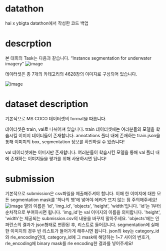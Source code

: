 # datathon
hai x ybigta datathon에서 작성한 코드 백업

# descrption
본 대회의 Task는 다음과 같습니다.
“Instance segmentation for underwater imagery”
![image](https://github.com/chaehoon1/datathon/assets/168724562/a2be8e5a-44b8-492e-bdfc-f7094d0cbf30)

데이터셋은 총 7개의 카테고리의 4628장의 이미지로 구성되어 있습니다.

![image](https://github.com/chaehoon1/datathon/assets/168724562/55424f21-a1a0-4ab5-8757-66367465b071)

# dataset description
기본적으로 MS COCO 데이터셋의 format을 따릅니다.

데이터셋은 train, val로 나뉘어져 있습니다.
train 데이터셋에는 여러분들의 모델을 학습시킬 이미지 데이터들이 존재합니다.
annotations 폴더 내에 존재하는 train.json을 통해 이미지의 box, segmentation 정보를 확인하실 수 있습니다!

val 데이터셋에는 이미지만 존재합니다. 여러분들이 학습시킨 모델을 통해 val 폴더 내에 존재하는 이미지들을 평가를 위해 사용하시면 됩니다!

# submission
기본적으로 submission은 csv파일을 제출해주셔야 합니다.
이때 한 이미지에 대한 모든 segmentation mask를 '하나의 행'에 넣어야 에러가 뜨지 않는 점 주의해주세요!
![image](https://github.com/chaehoon1/datathon/assets/168724562/76f0ccb9-ce56-4181-a3ab-09920112274b)
열의 이름은 'id', 'img_id', 'objects', 'height', 'width'입니다.
'id'는 1부터 순차적으로 부여하시면 됩니다.
'img_id'는 val 이미지의 이름을 의미합니다.
'height', 'width'는 제공되는 submission.csv의 내용을 바꾸지 말아주세요.
'objects'에는 인퍼런스의 결과가 json형태로 변환된 후, 리스트로 들어갑니다. segmentation에 실패한 이미지의 경우 빈 리스트가 들어가게 해주시면 됩니다. json의 key는 category_id와 rle_encoding인데, category_id에 그 mask에 해당하는 1~7 사이의 번호가, rle_encoding에 binary mask를 rle encoding한 결과를 넣어주세요!
